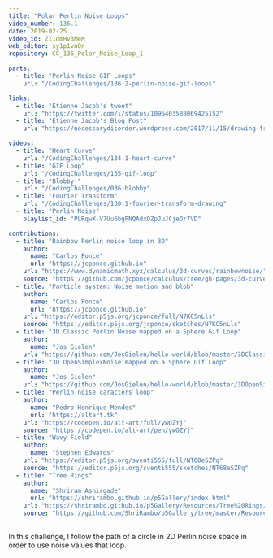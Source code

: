 ```yaml
---
title: "Polar Perlin Noise Loops"
video_number: 136.1
date: 2019-02-25
video_id: ZI1dmHv3MeM
web_editor: sy1p1vnQn
repository: CC_136_Polar_Noise_Loop_1

parts:
  - title: "Perlin Noise GIF Loops"
    url: "/CodingChallenges/136.2-perlin-noise-gif-loops"

links:
  - title: "Étienne Jacob's tweet"
    url: "https://twitter.com/i/status/1096403588069425152"
  - title: "Étienne Jacob's Blog Post"
    url: "https://necessarydisorder.wordpress.com/2017/11/15/drawing-from-noise-and-then-making-animated-loopy-gifs-from-there/"

videos:
  - title: "Heart Curve"
    url: "/CodingChallenges/134.1-heart-curve"
  - title: "GIF Loop"
    url: "/CodingChallenges/135-gif-loop"
  - title: "Blobby!"
    url: "/CodingChallenges/036-blobby"
  - title: "Fourier Transform"
    url: "/CodingChallenges/130.1-fourier-transform-drawing"
  - title: "Perlin Noise"
    playlist_id: "PLRqwX-V7Uu6bgPNQAdxQZpJuJCjeOr7VD"

contributions:
  - title: "Rainbow Perlin noise loop in 3D"
    author:
      name: "Carlos Ponce"
      url: "https://jcponce.github.io"
    url: "https://www.dynamicmath.xyz/calculus/3d-curves/rainbownoise/"
    source: "https://github.com/jcponce/calculus/tree/gh-pages/3d-curves/rainbownoise"
  - title: "Particle system: Noise motion and blob"
    author:
      name: "Carlos Ponce"
      url: "https://jcponce.github.io"
    url: "https://editor.p5js.org/jcponce/full/N7KC5nLls"
    source: "https://editor.p5js.org/jcponce/sketches/N7KC5nLls"
  - title: "3D Classic Perlin Noise mapped on a Sphere Gif Loop"
    author:
      name: "Jos Gielen"
    url: "https://github.com/JosGielen/hello-world/blob/master/3DClassicPerlinNoise.gif"
  - title: "3D OpenSimplexNoise mapped on a Sphere Gif Loop"
    author:
      name: "Jos Gielen"
    url: "https://github.com/JosGielen/hello-world/blob/master/3DOpenSimplexNoise.gif"
  - title: "Perlin noise caracters loop"
    author:
      name: "Pedro Henrique Mendes"
      url: "https://altart.tk"
    url: "https://codepen.io/alt-art/full/ywOZYj"
    source: "https://codepen.io/alt-art/pen/ywOZYj"
  - title: "Wavy Field"
    author:
      name: "Stephen Edwards"
    url: "https://editor.p5js.org/sventi555/full/NT68eSZPq"
    source: "https://editor.p5js.org/sventi555/sketches/NT68eSZPq"
  - title: "Tree Rings"
    author:
      name: "Shriram Ashirgade"
      url: "https://shrirambo.github.io/p5Gallery/index.html"
    url: "https://shrirambo.github.io/p5Gallery/Resources/Tree%20Rings/blogpost.html"
    source: "https://github.com/ShriRambo/p5Gallery/tree/master/Resources/Tree%20Rings"
---
```

In this challenge, I follow the path of a circle in 2D Perlin noise space in order to use noise values that loop.
